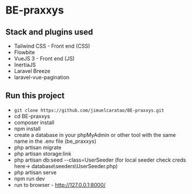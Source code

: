 # BE-praxxys

## Stack and plugins used

-   Tailwind CSS - Front end (CSS)
-   Flowbite
-   VueJS 3 - Front end (JS)
-   InertiaJS
-   Laravel Breeze
-   laravel-vue-pagination

## Run this project

-   `git clone https://github.com/jimuelcaratao/BE-praxxys.git`
-   cd BE-praxxys
-   composer install
-   npm install
-   create a database in your phpMyAdmin or other tool with the same name in the .env file (be_praxxys)
-   php artisan migrate
-   php artisan storage:link
-   php artisan db:seed --class=UserSeeder (for local seeder check creds here-> database\seeders\UserSeeder.php)
-   php artisan serve
-   npm run dev
-   run to browser - http://127.0.0.1:8000/
